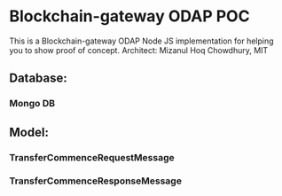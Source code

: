 # Blockchain-gateway ODAP POC
This is a Blockchain-gateway ODAP Node JS implementation for helping you to show proof of concept.
Architect: Mizanul Hoq Chowdhury, MIT

## Database:
### Mongo DB

## Model:

### TransferCommenceRequestMessage

### TransferCommenceResponseMessage

